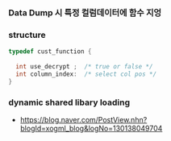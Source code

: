 ### Data Dump 시 특정 컬럼데이터에 함수 지엉

### structure

```c
typedef cust_function {
  
  int use_decrypt ;  /* true or false */ 
  int column_index:  /* select col pos */ 
}
```

### dynamic shared libary loading
* https://blog.naver.com/PostView.nhn?blogId=xogml_blog&logNo=130138049704
